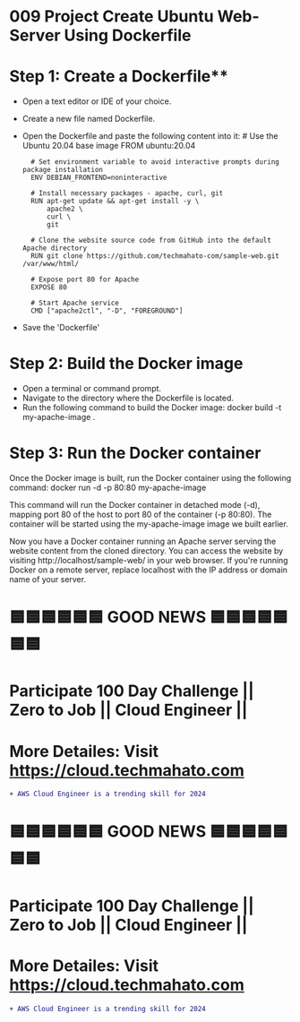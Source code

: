 # **009 Project Create Ubuntu Web-Server Using Dockerfile**

# Step 1: Create a Dockerfile**
- Open a text editor or IDE of your choice.
- Create a new file named Dockerfile.
- Open the Dockerfile and paste the following content into it:
        # Use the Ubuntu 20.04 base image
        FROM ubuntu:20.04

        # Set environment variable to avoid interactive prompts during package installation
        ENV DEBIAN_FRONTEND=noninteractive

        # Install necessary packages - apache, curl, git
        RUN apt-get update && apt-get install -y \
            apache2 \
            curl \
            git

        # Clone the website source code from GitHub into the default Apache directory
        RUN git clone https://github.com/techmahato-com/sample-web.git /var/www/html/

        # Expose port 80 for Apache
        EXPOSE 80

        # Start Apache service
        CMD ["apache2ctl", "-D", "FOREGROUND"]

- Save the 'Dockerfile'

# Step 2: Build the Docker image

- Open a terminal or command prompt.
- Navigate to the directory where the Dockerfile is located.
- Run the following command to build the Docker image:
    docker build -t my-apache-image .

# Step 3: Run the Docker container

Once the Docker image is built, run the Docker container using the following command:
    docker run -d -p 80:80 my-apache-image

This command will run the Docker container in detached mode (-d), mapping port 80 of the host to port 80 of the container (-p 80:80). The container will be started using the my-apache-image image we built earlier.

Now you have a Docker container running an Apache server serving the website content from the cloned directory. You can access the website by visiting http://localhost/sample-web/ in your web browser. If you're running Docker on a remote server, replace localhost with the IP address or domain name of your server.


 
# 🟦🟦🟦🟦🟦🟦 GOOD NEWS 🟦🟦🟦🟦🟦🟦🟦

# Participate **100 Day Challenge || Zero to Job || Cloud Engineer ||** 

# More Detailes: Visit https://cloud.techmahato.com

```diff
+ AWS Cloud Engineer is a trending skill for 2024 
```

# 🟦🟦🟦🟦🟦🟦 GOOD NEWS 🟦🟦🟦🟦🟦🟦🟦

# Participate **100 Day Challenge || Zero to Job || Cloud Engineer ||** 

# More Detailes: Visit https://cloud.techmahato.com

```diff
+ AWS Cloud Engineer is a trending skill for 2024 
```
